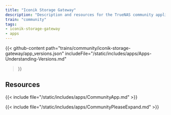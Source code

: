 ```yaml
---
title: "Iconik Storage Gateway"
description: "Description and resources for the TrueNAS community application called Iconik Storage Gateway."
train: "community"
tags:
- iconik-storage-gateway
- apps
---
```


{{< github-content 
    path="trains/community/iconik-storage-gateway/app_versions.json"
	includeFile="/static/includes/apps/Apps-Understanding-Versions.md"
>}}

## Resources

{{< include file="/static/includes/apps/CommunityApp.md" >}}

{{< include file="/static/includes/apps/CommunityPleaseExpand.md" >}}

<!--
<div class="docs-sections">

{{< doc-card title="<appname> Deployments" link="/resources/"
descr="How to deploy and configure the <appname> app." >}}

</div>
-->
